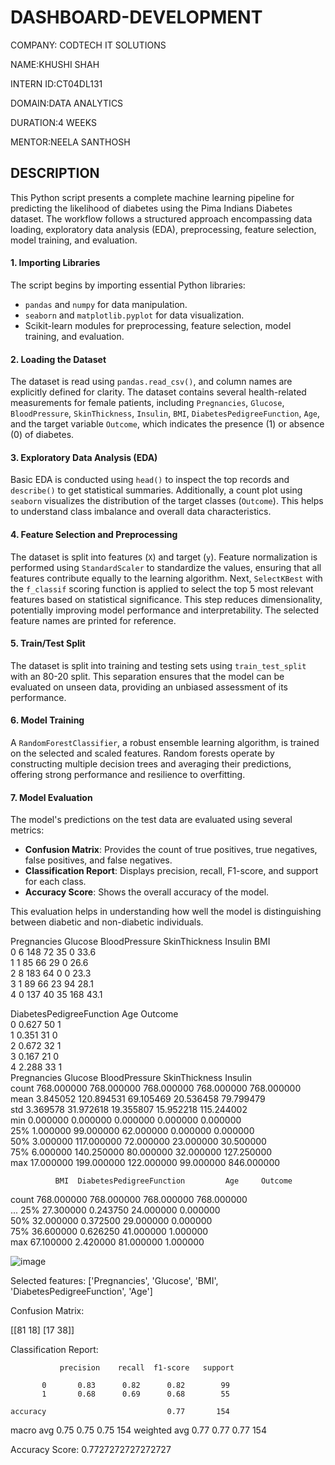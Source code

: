 # DASHBOARD-DEVELOPMENT

COMPANY: CODTECH IT SOLUTIONS

NAME:KHUSHI SHAH

INTERN ID:CT04DL131

DOMAIN:DATA ANALYTICS

DURATION:4 WEEKS

MENTOR:NEELA SANTHOSH

## DESCRIPTION

This Python script presents a complete machine learning pipeline for predicting the likelihood of diabetes using the Pima Indians Diabetes dataset. The workflow follows a structured approach encompassing data loading, exploratory data analysis (EDA), preprocessing, feature selection, model training, and evaluation.

#### 1. **Importing Libraries**

The script begins by importing essential Python libraries:

* `pandas` and `numpy` for data manipulation.
* `seaborn` and `matplotlib.pyplot` for data visualization.
* Scikit-learn modules for preprocessing, feature selection, model training, and evaluation.

#### 2. **Loading the Dataset**

The dataset is read using `pandas.read_csv()`, and column names are explicitly defined for clarity. The dataset contains several health-related measurements for female patients, including `Pregnancies`, `Glucose`, `BloodPressure`, `SkinThickness`, `Insulin`, `BMI`, `DiabetesPedigreeFunction`, `Age`, and the target variable `Outcome`, which indicates the presence (1) or absence (0) of diabetes.

#### 3. **Exploratory Data Analysis (EDA)**

Basic EDA is conducted using `head()` to inspect the top records and `describe()` to get statistical summaries. Additionally, a count plot using `seaborn` visualizes the distribution of the target classes (`Outcome`). This helps to understand class imbalance and overall data characteristics.

#### 4. **Feature Selection and Preprocessing**

The dataset is split into features (`X`) and target (`y`). Feature normalization is performed using `StandardScaler` to standardize the values, ensuring that all features contribute equally to the learning algorithm. Next, `SelectKBest` with the `f_classif` scoring function is applied to select the top 5 most relevant features based on statistical significance. This step reduces dimensionality, potentially improving model performance and interpretability. The selected feature names are printed for reference.

#### 5. **Train/Test Split**

The dataset is split into training and testing sets using `train_test_split` with an 80-20 split. This separation ensures that the model can be evaluated on unseen data, providing an unbiased assessment of its performance.

#### 6. **Model Training**

A `RandomForestClassifier`, a robust ensemble learning algorithm, is trained on the selected and scaled features. Random forests operate by constructing multiple decision trees and averaging their predictions, offering strong performance and resilience to overfitting.

#### 7. **Model Evaluation**

The model's predictions on the test data are evaluated using several metrics:

* **Confusion Matrix**: Provides the count of true positives, true negatives, false positives, and false negatives.
* **Classification Report**: Displays precision, recall, F1-score, and support for each class.
* **Accuracy Score**: Shows the overall accuracy of the model.

This evaluation helps in understanding how well the model is distinguishing between diabetic and non-diabetic individuals.



 Pregnancies  Glucose  BloodPressure  SkinThickness  Insulin   BMI  \
0            6      148             72             35        0  33.6   
1            1       85             66             29        0  26.6   
2            8      183             64              0        0  23.3   
3            1       89             66             23       94  28.1   
4            0      137             40             35      168  43.1   

   DiabetesPedigreeFunction  Age  Outcome  
0                     0.627   50        1  
1                     0.351   31        0  
2                     0.672   32        1  
3                     0.167   21        0  
4                     2.288   33        1  
       Pregnancies     Glucose  BloodPressure  SkinThickness     Insulin  \
count   768.000000  768.000000     768.000000     768.000000  768.000000   
mean      3.845052  120.894531      69.105469      20.536458   79.799479   
std       3.369578   31.972618      19.355807      15.952218  115.244002   
min       0.000000    0.000000       0.000000       0.000000    0.000000   
25%       1.000000   99.000000      62.000000       0.000000    0.000000   
50%       3.000000  117.000000      72.000000      23.000000   30.500000   
75%       6.000000  140.250000      80.000000      32.000000  127.250000   
max      17.000000  199.000000     122.000000      99.000000  846.000000   

              BMI  DiabetesPedigreeFunction         Age     Outcome  
count  768.000000                768.000000  768.000000  768.000000  
...
25%     27.300000                  0.243750   24.000000    0.000000  
50%     32.000000                  0.372500   29.000000    0.000000  
75%     36.600000                  0.626250   41.000000    1.000000  
max     67.100000                  2.420000   81.000000    1.000000  


![image](https://github.com/user-attachments/assets/3633076a-ea01-44f9-9c31-7b2390b4694a)

Selected features: ['Pregnancies', 'Glucose', 'BMI', 'DiabetesPedigreeFunction', 'Age']

Confusion Matrix:

 [[81 18]
 [17 38]]
 
Classification Report:

               precision    recall  f1-score   support

           0       0.83      0.82      0.82        99
           1       0.68      0.69      0.68        55

    accuracy                           0.77       154
    
   macro avg       0.75      0.75      0.75       154
weighted avg       0.77      0.77      0.77       154

Accuracy Score: 0.7727272727272727

